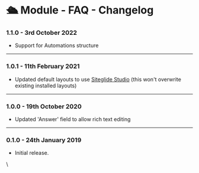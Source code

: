 # 🛳️ Module - FAQ - Changelog

### 1.1.0 - 3rd October 2022

* Support for Automations structure

***

### 1.0.1 - 11th February 2021

* Updated default layouts to use [Siteglide Studio](https://help.siteglide.com/article/135-studio-by-siteglide-introduction) (this won't overwrite existing installed layouts)

***

### 1.0.0 - 19th October 2020

* Updated 'Answer' field to allow rich text editing

***

### 0.1.0 - 24th January 2019

* Initial release.

\

